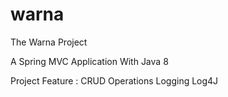 # warna
The Warna Project

A Spring MVC Application With Java 8

Project Feature : 
CRUD Operations
Logging Log4J


